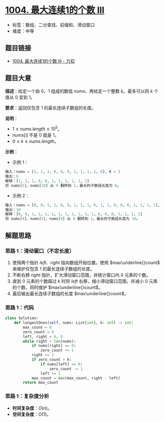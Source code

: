 # [1004. 最大连续1的个数 III](https://leetcode.cn/problems/max-consecutive-ones-iii/)

- 标签：数组、二分查找、前缀和、滑动窗口
- 难度：中等

## 题目链接

- [1004. 最大连续1的个数 III - 力扣](https://leetcode.cn/problems/max-consecutive-ones-iii/)

## 题目大意

**描述**：给定一个由 $0$、$1$ 组成的数组 $nums$，再给定一个整数 $k$。最多可以将 $k$ 个值从 $0$ 变到 $1$。

**要求**：返回仅包含 $1$ 的最长连续子数组的长度。

**说明**：

- $1 \le nums.length \le 10^5$。
- $nums[i]$ 不是 $0$ 就是 $1$。
- $0 \le k \le nums.length$。

**示例**：

- 示例 1：

```python
输入：nums = [1, 1, 1, 0, 0, 0, 1, 1, 1, 1, 0], K = 2
输出：6
解释：[1, 1, 1, 0, 0, 1, 1, 1, 1, 1, 1]
将 nums[5]、nums[10] 从 0 翻转到 1，最长的子数组长度为 6。
```

- 示例 2：

```python
输入：nums = [0, 0, 1, 1, 0, 0, 1, 1, 1, 0, 1, 1, 0, 0, 0, 1, 1, 1, 1], K = 3
输出：10
解释：[0, 0, 1, 1, 1, 1, 1, 1, 1, 1, 1, 1, 0, 0, 0, 1, 1, 1, 1]
将 nums[4]、nums[5]、nums[9] 从 0 翻转到 1，最长的子数组长度为 10。
```

## 解题思路

### 思路 1：滑动窗口（不定长度）

1. 使用两个指针 $left$、$right$ 指向数组开始位置。使用 $max\underline{}count$ 来维护仅包含 $1$ 的最长连续子数组的长度。
2. 不断右移 $right$ 指针，扩大滑动窗口范围，并统计窗口内 $0$ 元素的个数。
3. 直到 $0$ 元素的个数超过 $k$ 时将 $left$ 右移，缩小滑动窗口范围，并减小 $0$ 元素的个数，同时维护 $max\underline{}count$。
4. 最后输出最长连续子数组的长度 $max\underline{}count$。

### 思路 1：代码

```python
class Solution:
    def longestOnes(self, nums: List[int], k: int) -> int:
        max_count = 0
        zero_count = 0
        left, right = 0, 0
        while right < len(nums):
            if nums[right] == 0:
                zero_count += 1
            right += 1
            if zero_count > k:
                if nums[left] == 0:
                    zero_count -= 1
                left += 1
            max_count = max(max_count, right - left)
        return max_count
```

### 思路 1：复杂度分析

- **时间复杂度**：$O(n)$。
- **空间复杂度**：$O(1)$。

